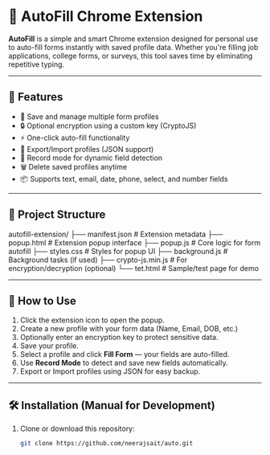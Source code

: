 # 🧠 AutoFill Chrome Extension

**AutoFill** is a simple and smart Chrome extension designed for personal use to auto-fill forms instantly with saved profile data. Whether you're filling job applications, college forms, or surveys, this tool saves time by eliminating repetitive typing.

---

## 🌟 Features

- 🔹 Save and manage multiple form profiles
- 🔒 Optional encryption using a custom key (CryptoJS)
- ⚡ One-click auto-fill functionality
- 🔄 Export/Import profiles (JSON support)
- 🧠 Record mode for dynamic field detection
- 🗑️ Delete saved profiles anytime
- 📦 Supports text, email, date, phone, select, and number fields

---

## 📁 Project Structure

autofill-extension/
├── manifest.json         # Extension metadata
├── popup.html            # Extension popup interface
├── popup.js              # Core logic for form autofill
├── styles.css            # Styles for popup UI
├── background.js         # Background tasks (if used)
├── crypto-js.min.js      # For encryption/decryption (optional)
└── tet.html              # Sample/test page for demo





---

## 🧪 How to Use

1. Click the extension icon to open the popup.
2. Create a new profile with your form data (Name, Email, DOB, etc.)
3. Optionally enter an encryption key to protect sensitive data.
4. Save your profile.
5. Select a profile and click **Fill Form** — your fields are auto-filled.
6. Use **Record Mode** to detect and save new fields automatically.
7. Export or Import profiles using JSON for easy backup.

---

## 🛠️ Installation (Manual for Development)

1. Clone or download this repository:
   ```bash
   git clone https://github.com/neerajsait/auto.git
